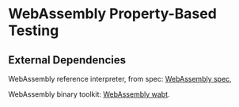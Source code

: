 # WebAssembly Property-Based Testing

## External Dependencies

WebAssembly reference interpreter, from spec:
[WebAssembly spec](https://github.com/WebAssembly/spec),

WebAssembly binary toolkit:
[WebAssembly wabt](https://github.com/WebAssembly/wabt).

